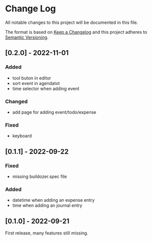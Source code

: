 # Change Log
All notable changes to this project will be documented in this file.
 
The format is based on [Keep a Changelog](http://keepachangelog.com/)
and this project adheres to [Semantic Versioning](http://semver.org/).

## [0.2.0] - 2022-11-01
### Added
- tool buton in editor
- sort event in agendatxt
- time selector when adding event
### Changed
- add page for adding event/todo/expense
### Fixed 
- keyboard

## [0.1.1] - 2022-09-22
### Fixed
- missing buildozer.spec file
### Added
- datetime when adding an expense entry
- time when adding an journal entry

## [0.1.0] - 2022-09-21

First release, many features still missing.
